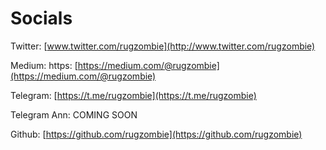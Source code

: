 # Socials

Twitter: [www.twitter.com/rugzombie](http://www.twitter.com/rugzombie)

Medium: https: [https://medium.com/@rugzombie](https://medium.com/@rugzombie)

Telegram: [https://t.me/rugzombie](https://t.me/rugzombie)

Telegram Ann: COMING SOON

Github: [https://github.com/rugzombie](https://github.com/rugzombie)



